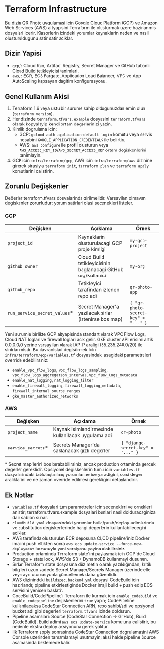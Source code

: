 ﻿# Terraform Infrastructure

Bu dizin QR Photo uygulamasi icin Google Cloud Platform (GCP) ve Amazon Web Services (AWS) altyapisini Terraform ile olusturmak uzere hazirlanmis dosyalari icerir. Klasorlerin icindeki yorumlar kaynaklarin neden ve nasil olusturuldugunu satir satir aciklar.

## Dizin Yapisi

- `gcp/`: Cloud Run, Artifact Registry, Secret Manager ve GitHub tabanli Cloud Build tetikleyicisi tanimlari.
- `aws/`: ECR, ECS Fargate, Application Load Balancer, VPC ve App AutoScaling kapsayan dagitim konfigurasyonu.

## Genel Kullanım Akisi

1. Terraform 1.6 veya ustu bir surume sahip oldugunuzdan emin olun (`terraform version`).
2. Her dizinde `terraform.tfvars.example` dosyasini `terraform.tfvars` olarak kopyalayip kendi ortam degerlerinizi yazin.
3. Kimlik dogrulama icin:
   - GCP: `gcloud auth application-default login` komutu veya servis hesabini `GOOGLE_APPLICATION_CREDENTIALS` ile belirtin.
   - AWS: `aws configure` ile profil olusturun veya `AWS_ACCESS_KEY_ID`/`AWS_SECRET_ACCESS_KEY` ortam degiskenlerini tanimlayin.
4. GCP icin `infra/terraform/gcp`, AWS icin `infra/terraform/aws` dizinine girerek sirasiyla `terraform init`, `terraform plan` ve `terraform apply` komutlarini calistirin.

## Zorunlu Değişkenler

Değerler terraform.tfvars dosyalarinda girilmelidir. Varsayilan olmayan degiskenler zorunludur; yorum satirlari olasi secenekleri listeler.

### GCP

| Değişken | Açıklama | Örnek |
|----------|----------|-------|
| `project_id` | Kaynaklarin olusturulacagi GCP proje kimligi | `my-gcp-project` |
| `github_owner` | Cloud Build tetikleyicisinin baglanacagi GitHub org/kullanici | `my-org` |
| `github_repo` | Tetikleyici tarafindan izlenen repo adi | `qr-photo-app` |
| `run_service_secret_values`* | Secret Manager'a yazilacak sirlar (istenirse bos map) | `{ "qr-photo-secret-key" = "..." }` |

Yeni surumle birlikte GCP altyapisinda standart olarak VPC Flow Logs, Cloud NAT loglari ve firewall loglari acik gelir. GKE cluster
API erisimi artik 0.0.0.0/0 yerine varsayilan olarak IAP IP araligi (35.235.240.0/20) ile sinirlanmistir. Bu davranislari
degistirmek icin `infra/terraform/gcp/variables.tf` dosyasindaki asagidaki parametreleri override edebilirsiniz:

- `enable_vpc_flow_logs`, `vpc_flow_logs_sampling`, `vpc_flow_logs_aggregation_interval`, `vpc_flow_logs_metadata`
- `enable_nat_logging`, `nat_logging_filter`
- `enable_firewall_logging`, `firewall_logging_metadata`, `firewall_internal_source_ranges`
- `gke_master_authorized_networks`

### AWS

| Değişken | Açıklama | Örnek |
|----------|----------|-------|
| `project_name` | Kaynak isimlendirmesinde kullanilacak uygulama adi | `qr-photo` |
| `service_secrets`* | Secrets Manager'da saklanacak gizli degerler | `{ "django-secret-key" = "..." }` |

\* Secret map'lerini bos bırakabilirsiniz; ancak production ortaminda gercek degerler gereklidir. Opsiyonel degiskenlerin tumu icin `variables.tf` dosyalarindaki tablolaştırılmış yorumlar ne ise yaradigini, olasi deger araliklarini ve ne zaman override edilmesi gerektigini detaylandirir.

## Ek Notlar

- `variables.tf` dosyalari tum parametreler icin secenekleri ve ornekleri anlatir; terraform.tfvars.example dosyalari bunlari nasil dolduracaginiza dair sablon sunar.
- `cloudbuild.yaml` dosyasindaki yorumlar build/push/deploy adimlarinda ve substitution degiskenlerinde hangi degerlerin kullanilabilecegini aciklar.
- AWS tarafinda olusturulan ECR deposuna CI/CD pipeline'iniz Docker imajini push ettikten sonra `aws ecs update-service --force-new-deployment` komutuyla yeni versiyonu yayina alabilirsiniz.
- Production ortaminda Terraform state'ini paylasmak icin GCP'de Cloud Storage + state lock, AWS'de S3 + DynamoDB kullanmayi dusunun.
- Sırlar Terraform state dosyasına düz metin olarak yazıldığından, kritik bilgileri uzun vadede Secret Manager/Secrets Manager üzerinde elle veya ayrı otomasyonla güncellemek daha güvenlidir.
- AWS dizinindeki `buildspec.backend.yml` dosyasi CodeBuild icin hazirlandı; pipeline etkinlestiginde Docker imaji build + push edip ECS servisini yeniden baslatir.
- CodeBuild/CodePipeline'i Terraform ile kurmak icin `enable_codebuild` ve `enable_codepipeline` degiskenlerini `true` yapin; CodePipeline kullanilacaksa CodeStar Connection ARN, repo sahibi/adi ve opsiyonel bucket adi gibi degerleri `terraform.tfvars` icinde doldurun.
- Pipeline asamalari: Source (CodeStar Connection -> GitHub), Build (CodeBuild). Build adimi `aws ecs update-service` komutunu calistirir, bu nedenle ekstra deploy aksiyonuna gerek yoktur.
- Ilk Terraform apply sonrasinda CodeStar Connection dogrulamasini AWS Console uzerinden tamamlamayi unutmayin; aksi halde pipeline Source asamasinda beklemede kalir.
